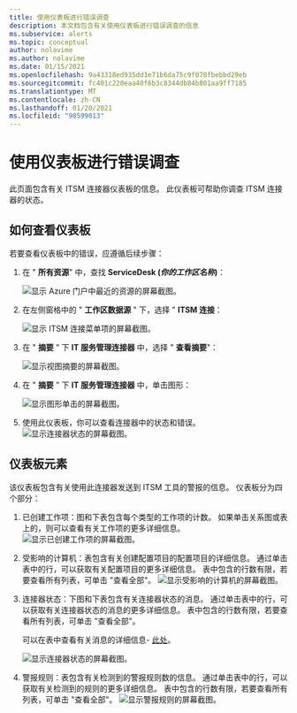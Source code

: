 ```yaml
---
title: 使用仪表板进行错误调查
description: 本文档包含有关使用仪表板进行错误调查的信息
ms.subservice: alerts
ms.topic: conceptual
author: nolavime
ms.author: nolavime
ms.date: 01/15/2021
ms.openlocfilehash: 9a43318ed935dd1e71b6da75c9f078fbebbd29eb
ms.sourcegitcommit: fc401c220eaa40f6b3c8344db84b801aa9ff7185
ms.translationtype: MT
ms.contentlocale: zh-CN
ms.lasthandoff: 01/20/2021
ms.locfileid: "98599013"
---
```

# <a name="error-investigation-using-the-dashboard"></a>使用仪表板进行错误调查

此页面包含有关 ITSM 连接器仪表板的信息。 此仪表板可帮助你调查 ITSM 连接器的状态。

## <a name="how-to-view-the-dashboard"></a>如何查看仪表板

若要查看仪表板中的错误，应遵循后续步骤：

1. 在 " **所有资源**" 中，查找 **ServiceDesk (*你的工作区名称*)**：

   ![显示 Azure 门户中最近的资源的屏幕截图。](media/itsmc-definition/create-new-connection-from-resource.png)

2. 在左侧窗格中的 " **工作区数据源** " 下，选择 " **ITSM 连接**：

   ![显示 ITSM 连接菜单项的屏幕截图。](media/itsmc-overview/add-new-itsm-connection.png)

3. 在 " **摘要** " 下 **IT 服务管理连接器** 中，选择 " **查看摘要**"：

    ![显示视图摘要的屏幕截图。](media/itsmc-resync-servicenow/dashboard-view-summary.png)

4. 在 " **摘要** " 下 **IT 服务管理连接器** 中，单击图形：

    ![显示图形单击的屏幕截图。](media/itsmc-resync-servicenow/dashboard-graph-click.png)

5. 使用此仪表板，你可以查看连接器中的状态和错误。
    ![显示连接器状态的屏幕截图。](media/itsmc-resync-servicenow/connector-dashboard.png)

## <a name="dashboard-elements"></a>仪表板元素

该仪表板包含有关使用此连接器发送到 ITSM 工具的警报的信息。
仪表板分为四个部分：

1. 已创建工作项：图和下表包含每个类型的工作项的计数。 如果单击关系图或表上的，则可以查看有关工作项的更多详细信息。
    ![显示已创建工作项的屏幕截图。](media/itsmc-resync-servicenow/itsm-dashboard-workitems.png)
2. 受影响的计算机：表包含有关创建配置项目的配置项目的详细信息。
    通过单击表中的行，可以获取有关配置项目的更多详细信息。
    表中包含的行数有限，若要查看所有列表，可单击 "查看全部"。
    ![显示受影响的计算机的屏幕截图。](media/itsmc-resync-servicenow/itsm-dashboard-impacted-comp.png)
3. 连接器状态：下图和下表包含有关连接器状态的消息。 通过单击表中的行，可以获取有关连接器状态的消息的更多详细信息。
    表中包含的行数有限，若要查看所有列表，可单击 "查看全部"。

    可以在表中查看有关消息的详细信息- [此处](itsmc-dashboard-errors.md)。

    ![显示连接器状态的屏幕截图。](media/itsmc-resync-servicenow/itsm-dashboard-connector-status.png)
4. 警报规则：表包含有关检测到的警报规则数的信息。
    通过单击表中的行，可以获取有关检测到的规则的更多详细信息。
    表中包含的行数有限，若要查看所有列表，可单击 "查看全部"。
    ![显示警报规则的屏幕截图。](media/itsmc-resync-servicenow/itsm-dashboard-alert-rules.png)